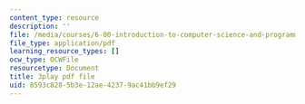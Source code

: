 ```yaml
---
content_type: resource
description: ''
file: /media/courses/6-00-introduction-to-computer-science-and-programming-fall-2008/8593c8285b3e12ae42379ac41bb9ef29_kDhR4Zm53zc.pdf
file_type: application/pdf
learning_resource_types: []
ocw_type: OCWFile
resourcetype: Document
title: 3play pdf file
uid: 8593c828-5b3e-12ae-4237-9ac41bb9ef29
---
```

